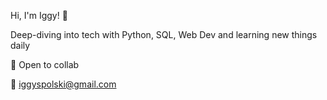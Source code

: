 Hi, I'm Iggy! 🌊 

Deep-diving into tech with Python, SQL, Web Dev and learning new things daily 

🤿 Open to collab 

📧  iggyspolski@gmail.com
